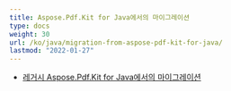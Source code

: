 ```yaml
---
title: Aspose.Pdf.Kit for Java에서의 마이그레이션
type: docs
weight: 30
url: /ko/java/migration-from-aspose-pdf-kit-for-java/
lastmod: "2022-01-27"
---
```


- [레거시 Aspose.Pdf.Kit for Java에서의 마이그레이션](/pdf/ko/java/migration-from-legacy-aspose-pdf-kit-for-java/)